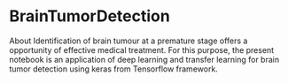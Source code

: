 # BrainTumorDetection
About Identification of brain tumour at a premature stage offers a opportunity of effective medical treatment. For this purpose, the present notebook is an application of deep learning and transfer learning for brain tumor detection using keras from Tensorflow framework.

